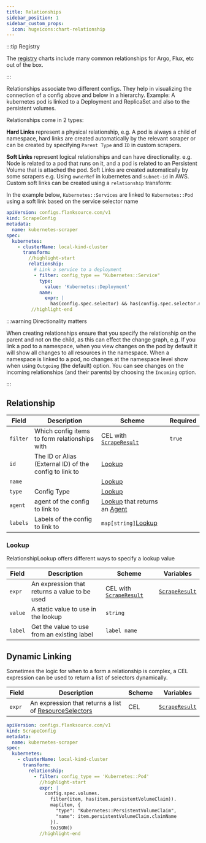 ```yaml
---
title: Relationships
sidebar_position: 1
sidebar_custom_props:
  icon: hugeicons:chart-relationship
---
```


:::tip Registry

The [registry](/integration/registry) charts include many common relationships for Argo, Flux, etc out of the box.

:::

Relationships associate two different configs. They help in visualizing the connection of a config above and below in a hierarchy. Example: A kubernetes pod is linked to a Deployment and ReplicaSet and also to the persistent volumes.

Relationships come in 2 types:

**Hard Links** represent a physical relationship, e.g. A pod is always a child of namespace, hard links are created automatically by the relevant scraper or can be created by specifying `Parent Type` and `ID` in custom scrapers.

**Soft Links** represent logical relationships and can have directionality. e.g. Node is related to a pod that runs on it, and a pod is related to an Persistent Volume that is attached the pod. Soft Links are created automatically by some scrapers e.g. Using `ownerRef` in kubernetes and `subnet-id` in AWS. Custom soft links can be created using a `relationship` transform:

In the example below, `Kubernetes::Services` are linked to `Kubernetes::Pod` using a soft link based on the service selector name

```yaml title="relate-services-to-pods.yaml"
apiVersion: configs.flanksource.com/v1
kind: ScrapeConfig
metadata:
  name: kubernetes-scraper
spec:
  kubernetes:
    - clusterName: local-kind-cluster
      transform:
        //highlight-start
        relationship:
          # Link a service to a deployment
          - filter: config_type == "Kubernetes::Service"
            type:
              value: 'Kubernetes::Deployment'
            name:
              expr: |
                has(config.spec.selector) && has(config.spec.selector.name) ? config.spec.selector.name : ''
         //highlight-end
```

:::warning Directionality matters

When creating relationships ensure that you specify the relationship on the parent and not on the child, as this can effect the change graph,
e.g. If you link a pod to a namespace, when you view changes on the pod by default it will show all changes to all resources in the namespace.
When a namespace is linked to a pod, no changes at the namespace level show when using `Outgoing` (the default) option.
You can see changes on the incoming relationships (and their parents) by choosing the `Incoming` option.

:::

## Relationship

| Field    | Description                                            | Scheme                                                                                          | Required |
| -------- | ------------------------------------------------------ | ----------------------------------------------------------------------------------------------- | -------- |
| `filter` | Which config items to form relationships with          | <CommonLink to="cel">CEL</CommonLink> with [`ScrapeResult`](/reference/config-db/scrape-result) | `true`   |
| `id`     | The ID or Alias (External ID) of the config to link to | [Lookup](#lookup)                                                                               |          |
| `name`   |                                                        | [Lookup](#lookup)                                                                               |          |
| `type`   | Config Type                                            | [Lookup](#lookup)                                                                               |          |
| `agent`  | agent of the config to link to                         | [Lookup](#lookup) that returns an [Agent](/reference/types#agent)                               |          |
| `labels` | Labels of the config to link to                        | `map[string]`[Lookup](#lookup)                                                                  |          |

### Lookup

RelationshipLookup offers different ways to specify a lookup value

| Field   | Description                                   | Scheme                                                                                          | Variables                                            |
| ------- | --------------------------------------------- | ----------------------------------------------------------------------------------------------- | ---------------------------------------------------- |
| `expr`  | An expression that returns a value to be used | <CommonLink to="cel">CEL</CommonLink> with [`ScrapeResult`](/reference/config-db/scrape-result) | [`ScrapeResult`](/reference/config-db/scrape-result) |
| `value` | A static value to use in the lookup           | `string`                                                                                        |                                                      |
| `label` | Get the value to use from an existing label   | `label name`                                                                                    |                                                      |

## Dynamic Linking

Sometimes the logic for when to a form a relationship is complex, a CEL expression can be used to return a list of selectors dynamically.

| Field  | Description                                                                            | Scheme                                | Variables                                            |
| ------ | -------------------------------------------------------------------------------------- | ------------------------------------- | ---------------------------------------------------- |
| `expr` | An expression that returns a list of [ResourceSelectors](/reference/resource-selector) | <CommonLink to="cel">CEL</CommonLink> | [`ScrapeResult`](/reference/config-db/scrape-result) |

```yaml title=link-pvc-to-pod.yaml
apiVersion: configs.flanksource.com/v1
kind: ScrapeConfig
metadata:
  name: kubernetes-scraper
spec:
  kubernetes:
    - clusterName: local-kind-cluster
      transform:
        relationship:
          - filter: config_type == 'Kubernetes::Pod'
            //highlight-start
            expr: |
              config.spec.volumes.
                filter(item, has(item.persistentVolumeClaim)).
                map(item, {
                  "type": "Kubernetes::PersistentVolumeClaim",
                  "name": item.persistentVolumeClaim.claimName
                }).
                toJSON()
            //highlight-end
```
